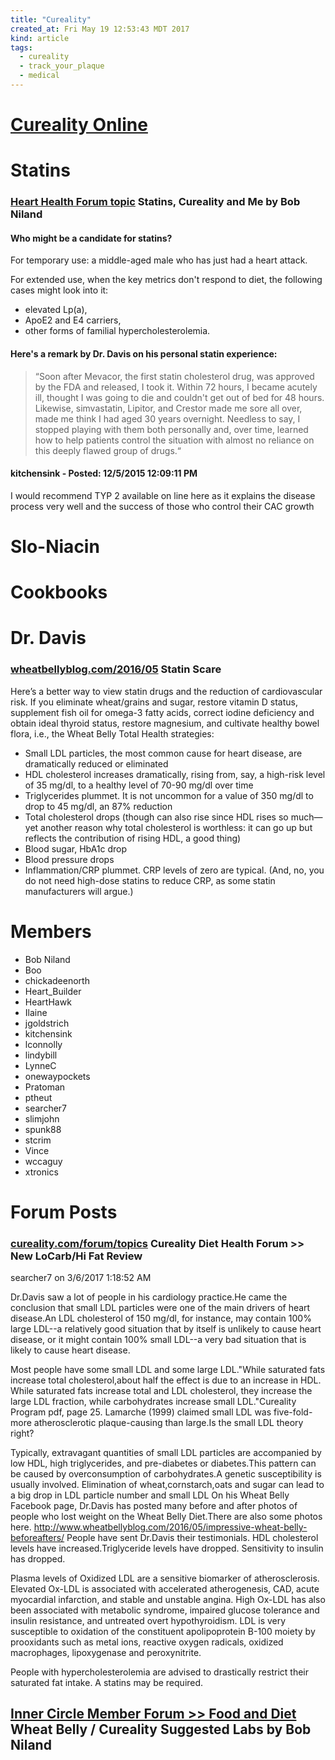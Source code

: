 ```yaml
---
title: "Cureality"
created_at: Fri May 19 12:53:43 MDT 2017
kind: article
tags:
  - cureality
  - track_your_plaque
  - medical
---
```


<h1>
  <a href="https://www.cureality.com/" target="_blank">Cureality Online</a>
</h1>

<h1>Statins</h1>

<h3>
  <a href="https://www.cureality.com/forum/topics.aspx?ID=18537" target="_blank">Heart Health Forum topic</a>
  Statins, Cureality and Me by Bob Niland
</h3>

<h4>Who might be a candidate for statins?</h4>

For temporary use: a middle-aged male who has just had a heart attack.

For extended use, when the key metrics don't respond to diet, the following cases might look into it:

<ul>
  <li>elevated Lp(a),</li>
  <li>ApoE2 and E4 carriers,</li>
  <li>other forms of familial hypercholesterolemia.</li>
</ul>

<h4>Here's a remark by Dr. Davis on his personal statin experience:</h4>

<blockquote>
“Soon after Mevacor, the first statin cholesterol drug, was approved
by the FDA and released, I took it. Within 72 hours, I became acutely
ill, thought I was going to die and couldn't get out of bed for 48
hours. Likewise, simvastatin, Lipitor, and Crestor made me sore all over,
made me think I had aged 30 years overnight. Needless to say, I stopped
playing with them both personally and, over time, learned how to help
patients control the situation with almost no reliance on this deeply
flawed group of drugs.“
</blockquote>

<h4>kitchensink - Posted: 12/5/2015 12:09:11 PM</h4>

I would recommend TYP 2 available on line here as it explains the disease
process very well and the success of those who control their CAC growth

<h1>Slo-Niacin</h1>

<h1>Cookbooks</h1>

<h1>Dr. Davis</h1>

<h3>
  <a href="http://www.wheatbellyblog.com/2016/05/statin-scare/" target="_blank">wheatbellyblog.com/2016/05</a>
  Statin Scare
</h3>

Here’s a better way to view statin drugs and the reduction of
cardiovascular risk. If you eliminate wheat/grains and sugar, restore
vitamin D status, supplement fish oil for omega-3 fatty acids, correct
iodine deficiency and obtain ideal thyroid status, restore magnesium,
and cultivate healthy bowel flora, i.e., the Wheat Belly Total Health
strategies:

<ul>
  <li>Small LDL particles, the most common cause for heart disease, are dramatically reduced or eliminated</li>
  <li>HDL cholesterol increases dramatically, rising from, say, a high-risk level of 35 mg/dl, to a healthy level of 70-90 mg/dl over time</li>
  <li>Triglycerides plummet. It is not uncommon for a value of 350 mg/dl to drop to 45 mg/dl, an 87% reduction</li>
  <li>Total cholesterol drops (though can also rise since HDL rises so much—yet another reason why total cholesterol is worthless: it can go up but reflects the contribution of rising HDL, a good thing)</li>
  <li>Blood sugar, HbA1c drop</li>
  <li>Blood pressure drops</li>
  <li>Inflammation/CRP plummet. CRP levels of zero are typical. (And, no, you do not need high-dose statins to reduce CRP, as some statin manufacturers will argue.)</li>
</ul>

<h1>Members</h1>

<ul>
  <li>Bob Niland</li>
  <li>Boo</li>
  <li>chickadeenorth</li>
  <li>Heart_Builder</li>
  <li>HeartHawk</li>
  <li>Ilaine</li>
  <li>jgoldstrich</li>
  <li>kitchensink</li>
  <li>lconnolly</li>
  <li>lindybill</li>
  <li>LynneC</li>
  <li>onewaypockets</li>
  <li>Pratoman</li>
  <li>ptheut</li>
  <li>searcher7</li>
  <li>slimjohn</li>
  <li>spunk88</li>
  <li>stcrim</li>
  <li>Vince</li>
  <li>wccaguy</li>
  <li>xtronics</li>
</ul>

<h1>Forum Posts</h1>

<h3>
  <a href="https://www.cureality.com/forum/topics.aspx?ID=19471" target="_blank">cureality.com/forum/topics</a>
  Cureality Diet Health Forum >> New LoCarb/Hi Fat Review
</h3>

searcher7 on 3/6/2017 1:18:52 AM
 
Dr.Davis saw a lot of people in his cardiology practice.He came the
conclusion that small LDL particles were one of the main drivers of heart
disease.An LDL cholesterol of 150 mg/dl, for instance, may contain 100%
large LDL--a relatively good situation that by itself is unlikely to
cause heart disease, or it might contain 100% small LDL--a very bad
situation that is likely to cause heart disease.

Most people have some small LDL and some large LDL."While saturated fats
increase total cholesterol,about half the effect is due to an increase
in HDL. While saturated fats increase total and LDL cholesterol, they
increase the large LDL fraction, while carbohydrates increase small
LDL."Cureality Program pdf, page 25. Lamarche (1999) claimed small LDL
was five-fold-more atherosclerotic plaque-causing than large.Is the
small LDL theory right?

Typically, extravagant quantities of small LDL particles are
accompanied by low HDL, high triglycerides, and pre-diabetes
or diabetes.This pattern can be caused by overconsumption of
carbohydrates.A genetic susceptibility is usually involved. Elimination
of wheat,cornstarch,oats and sugar can lead  to  a big drop in LDL
particle number and small LDL On his Wheat Belly Facebook page,
Dr.Davis has posted many before and after photos of people who
lost weight on the Wheat Belly Diet.There are also some photos here.
http://www.wheatbellyblog.com/2016/05/impressive-wheat-belly-beforeafters/
People have sent Dr.Davis their testimonials. HDL cholesterol levels
have increased.Triglyceride levels have dropped. Sensitivity to insulin
has dropped.

Plasma levels of Oxidized LDL are a sensitive biomarker of
atherosclerosis. Elevated Ox-LDL is associated with accelerated
atherogenesis, CAD, acute myocardial infarction, and stable and unstable
angina. High Ox-LDL has also been associated with metabolic syndrome,
impaired glucose tolerance and insulin resistance, and untreated overt
hypothyroidism. LDL is very susceptible to oxidation of the constituent
apolipoprotein B-100 moiety by prooxidants such as metal ions, reactive
oxygen radicals, oxidized macrophages, lipoxygenase and peroxynitrite.

People with hypercholesterolemia are advised to drastically restrict
their saturated fat intake. A statins may be required.

<h2>
  <a href="https://innercircle.undoctored.com/forum/topics.aspx?ID=18881" target="_blank">Inner Circle Member Forum >> Food and Diet</a>
  Wheat Belly / Cureality Suggested Labs by Bob Niland
</h2>

<!--
html boilerplate
<a href="" target="_blank"></a>
<a name=""></a>
<img src="" width="400px">
<ul>
  <li></li>
</ul>
<pre>
</pre>
<pre><code>
</code></pre>
<math xmlns='http://www.w3.org/1998/Math/MathML' display='block'>
</math>
-->
